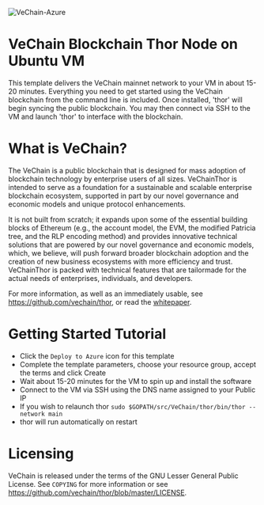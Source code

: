 ![VeChain-Azure](https://raw.githubusercontent.com/fathym-it/azure-quickstart-templates/master/blockchain/images/vechain.png)

# VeChain Blockchain Thor Node on Ubuntu VM

This template delivers the VeChain mainnet network to your VM in about 15-20 minutes. Everything you need to get started using the VeChain blockchain from the command line is included. Once installed, 'thor' will begin syncing the public blockchain. You may then connect via SSH to the VM and launch 'thor' to interface with the blockchain.

# What is VeChain?

The VeChain is a public blockchain that is designed for mass adoption of blockchain technology by enterprise users of all sizes. VeChainThor is intended to serve as a foundation for a sustainable and scalable enterprise blockchain ecosystem, supported in part by our novel governance and economic models and unique protocol enhancements.

It is not built from scratch; it expands upon some of the essential building blocks of Ethereum (e.g., the account model, the EVM, the modified Patricia tree, and the RLP encoding method) and provides innovative technical solutions that are powered by our novel governance and economic models, which, we believe, will push forward broader blockchain adoption and the creation of new business ecosystems with more efficiency and trust. VeChainThor is packed with technical features that are tailormade for the actual needs of enterprises, individuals, and developers.

For more information, as well as an immediately usable, see https://github.com/vechain/thor, or read the
[whitepaper](https://cdn.vechain.com/vechainthor_development_plan_and_whitepaper_en_v1.0.pdf).


# Getting Started Tutorial

* Click the `Deploy to Azure` icon for this template
* Complete the template parameters, choose your resource group, accept the terms and click Create
* Wait about 15-20 minutes for the VM to spin up and install the software
* Connect to the VM via SSH using the DNS name assigned to your Public IP
* If you wish to relaunch thor `sudo $GOPATH/src/VeChain/thor/bin/thor --network main`
* thor will run automatically on restart

# Licensing

VeChain is released under the terms of the GNU Lesser General Public License. See `COPYING` for more information or see https://github.com/vechain/thor/blob/master/LICENSE.